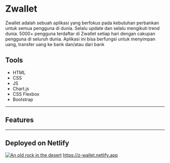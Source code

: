 # Zwallet

Zwallet adalah sebuah aplikasi yang berfokus pada kebutuhan perbankan untuk semua pengguna di dunia. Selalu update dan selalu mengikuti trend dunia. 5000+ pengguna terdaftar di Zwallet setiap hari dengan cakupan pengguna di seluruh dunia. Aplikasi ini bisa berfungsi untuk menyimpan uang, transfer uang ke bank dan/atau dari bank

## Tools
- HTML
- CSS
- JS
- Chart.js
- CSS Flexbox
- Bootstrap

______________________________________________________________________________________

## Features

_______________________________________________________________________________________

## Deployed on Netlify
[![An old rock in the desert](/assets/images/shiprock.jpg "Shiprock, New Mexico by Beau Rogers")](https://www.flickr.com/photos/beaurogers/31833779864/in/photolist-Qv3rFw-34mt9F-a9Cmfy-5Ha3Zi-9msKdv-o3hgjr-hWpUte-4WMsJ1-KUQ8N-deshUb-vssBD-6CQci6-8AFCiD-zsJWT-nNfsgB-dPDwZJ-bn9JGn-5HtSXY-6CUhAL-a4UTXB-ugPum-KUPSo-fBLNm-6CUmpy-4WMsc9-8a7D3T-83KJev-6CQ2bK-nNusHJ-a78rQH-nw3NvT-7aq2qf-8wwBso-3nNceh-ugSKP-4mh4kh-bbeeqH-a7biME-q3PtTf-brFpgb-cg38zw-bXMZc-nJPELD-f58Lmo-bXMYG-bz8AAi-bxNtNT-bXMYi-bXMY6-bXMYv)
https://z-wallet.netlify.app
